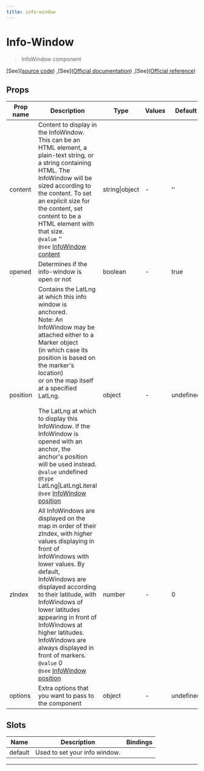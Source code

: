 ```yaml
---
title: info-window
---
```


  # Info-Window

  
  > InfoWindow component
  
  
  
  
  
  [See]([source code](/guide/info-window.html#source-code))
,[See]([Official documentation](https://developers.google.com/maps/documentation/javascript/infowindows))
,[See]([Official reference](https://developers.google.com/maps/documentation/javascript/reference/info-window))

  

  
## Props

  | Prop name     | Description | Type      | Values      | Default     |
  | ------------- | ----------- | --------- | ----------- | ----------- |
  | content | Content to display in the InfoWindow. This can be an HTML element, a plain-text string, or a string containing HTML. The InfoWindow will be sized according to the content. To set an explicit size for the content, set content to be a HTML element with that size.<br/>`@value` ''<br/>`@see` [InfoWindow content](https://developers.google.com/maps/documentation/javascript/reference/info-window#InfoWindowOptions.content) | string\|object | - | '' |
| opened | Determines if the info-window is open or not | boolean | - | true |
| position | Contains the LatLng at which this info window is anchored.<br/>Note: An InfoWindow may be attached either to a Marker object<br/>(in which case its position is based on the marker's location)<br/>or on the map itself at a specified LatLng.<br/><br/>The LatLng at which to display this InfoWindow. If the InfoWindow is opened with an anchor, the anchor's position will be used instead.<br/>`@value` undefined<br/>`@type` LatLng\|LatLngLiteral<br/>`@see` [InfoWindow position](https://developers.google.com/maps/documentation/javascript/reference/info-window#InfoWindowOptions.position) | object | - | undefined |
| zIndex | All InfoWindows are displayed on the map in order of their zIndex, with higher values displaying in front of InfoWindows with lower values. By default, InfoWindows are displayed according to their latitude, with InfoWindows of lower latitudes appearing in front of InfoWindows at higher latitudes. InfoWindows are always displayed in front of markers.<br/>`@value` 0<br/>`@see` [InfoWindow position](https://developers.google.com/maps/documentation/javascript/reference/info-window#InfoWindowOptions.zIndex) | number | - | 0 |
| options | Extra options that you want to pass to the component | object | - | undefined |

  
  
  
  
## Slots

  | Name          | Description  | Bindings |
  | ------------- | ------------ | -------- |
  | default | Used to set your info window. |  |

  ---


  
  